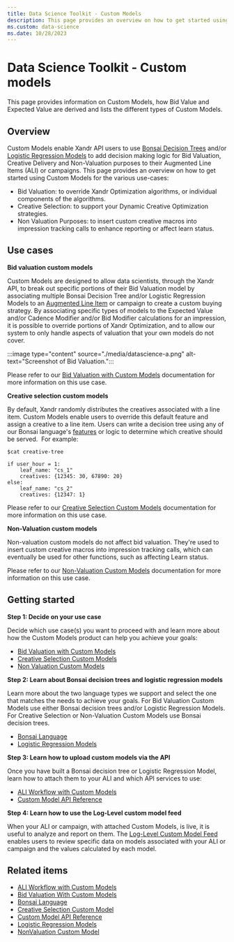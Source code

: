```yaml
---
title: Data Science Toolkit - Custom Models
description: This page provides an overview on how to get started using Custom Models for the various use-cases like Bid Valuation, Creative Selection and Non Valuation Purposes.    
ms.custom: data-science
ms.date: 10/28/2023
---
```



# Data Science Toolkit - Custom models

This page provides information on Custom Models, how Bid Value and Expected Value are derived and lists the different types of Custom Models.

## Overview

Custom Models enable Xandr API users to use [Bonsai Decision Trees](the-bonsai-language.md) and/or [Logistic Regression Models](logistic-regression-models.md) to add
decision making logic for Bid Valuation, Creative Delivery and Non-Valuation purposes to their Augmented Line Items (ALI) or campaigns. This page provides an overview on how to get started using Custom Models for the various use-cases:  
  
- Bid Valuation: to override Xandr Optimization algorithms, or individual components of the algorithms.
- Creative Selection: to support your Dynamic Creative Optimization strategies.
- Non Valuation Purposes: to insert custom creative macros into impression tracking calls to enhance reporting or affect learn status.

## Use cases

**Bid valuation custom models**

Custom Models are designed to allow data scientists, through the Xandr API, to break out specific portions of their Bid Valuation model by associating multiple Bonsai Decision Tree and/or Logistic Regression Models to an [Augmented Line Item](../digital-platform-api/line-item-service---ali.md) or campaign to create a custom buying strategy. By associating specific types of models to the Expected Value and/or Cadence Modifier and/or Bid Modifier calculations for an impression, it is possible to override portions of Xandr Optimization, and to allow our system to only handle aspects of valuation that your own models do not cover.

:::image type="content" source="./media/datascience-a.png" alt-text="Screenshot of Bid Valuation.":::

Please refer to our [Bid Valuation with Custom Models](bid-valuation-with-custom-models.md) documentation for more information on this use case.

**Creative selection custom models**

By default, Xandr randomly distributes the creatives associated with a line item. Custom Models enable users to override this default feature and assign a creative to a line item. Users can write a decision tree using any of our Bonsai language's [features](bonsai-language-features.md) or logic to determine which creative should be served.  For example:

``` 
$cat creative-tree
 
if user_hour = 1:
    leaf_name: "cs_1"
    creatives: {12345: 30, 67890: 20}
else:
    leaf_name: "cs_2"
    creatives: {12347: 1}
```

Please refer to our [Creative Selection Custom Models](creative-selection-custom-model.md) documentation for more information on this use case.

**Non-Valuation custom models**

Non-valuation custom models do not affect bid valuation. They're used to insert custom creative macros into impression tracking calls, which can eventually be used for other functions, such as affecting Learn status.

Please refer to our [Non-Valuation Custom Models](nonvaluation-custom-model.md) documentation for more information on this use case.

## Getting started

**Step 1: Decide on your use case**

Decide which use case(s) you want to proceed with and learn more about how the Custom Models product can help you achieve your goals:

- [Bid Valuation with Custom Models](bid-valuation-with-custom-models.md)
- [Creative Selection Custom Models](creative-selection-custom-model.md)
- [Non Valuation Custom Models](nonvaluation-custom-model.md)

**Step 2: Learn about Bonsai decision trees and logistic regression models**

Learn more about the two language types we support and select the one that matches the needs to achieve your goals. For Bid Valuation Custom Models use either Bonsai decision trees and/or Logistic Regression Models. For Creative Selection or Non-Valuation Custom Models use Bonsai decision trees.

- [Bonsai Language](the-bonsai-language.md)
- [Logistic Regression Models](logistic-regression-models.md)

**Step 3: Learn how to upload custom models via the API**

Once you have built a Bonsai decision tree or Logistic Regression Model, learn how to attach them to your ALI and which API services to use:

- [ALI Workflow with Custom Models](ali-workflow-with-custom-models.md)
- [Custom Model API Reference](custom-model-api-reference.md)

**Step 4: Learn how to use the Log-Level custom model feed**

When your ALI or campaign, with attached Custom Models, is live, it is useful to analyze and report on them. The [Log-Level Custom Model Feed](log-level-custom-model-feed.md) enables users to review specific data on models associated with your ALI or campaign and the values calculated by each model.

## Related items

- [ALI Workflow with Custom Models](ali-workflow-with-custom-models.md)
- [Bid Valuation With Custom Models](bid-valuation-with-custom-models.md)
- [Bonsai Language](the-bonsai-language.md)
- [Creative Selection Custom Model](creative-selection-custom-model.md)
- [Custom Model API Reference](custom-model-api-reference.md)
- [Logistic Regression Models](logistic-regression-models.md)
- [NonValuation Custom Model](nonvaluation-custom-model.md)

